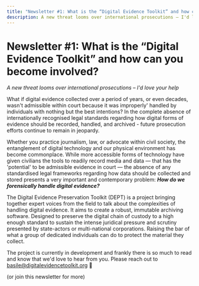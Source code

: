 ```yaml
---
title: "Newsletter #1: What is the “Digital Evidence Toolkit” and how can you become involved?"
description: A new threat looms over international prosecutions – I'd love your help
---
```


# Newsletter #1: What is the “Digital Evidence Toolkit” and how can you become involved?
_A new threat looms over international prosecutions – I'd love your help_


What if digital evidence collected over a period of years, or even decades, wasn't admissible within court because it was improperly' handled by individuals with nothing but the best intentions? In the complete absence of internationally recognised legal standards regarding how digital forms of evidence should be recorded, handled, and archived - future prosecution efforts continue to remain in jeopardy.

Whether you practice journalism, law, or advocate within civil society, the entanglement of digital technology and our physical environment has become commonplace. While more accessible forms of technology have given civilians the tools to readily record media and data — that has the 'potential' to be admissible evidence in court — the absence of any standardised legal frameworks regarding how data should be collected and stored presents a very important and contemporary problem: _**How do we forensically handle digital evidence?**_

The Digital Evidence Preservation Toolkit (DEPT) is a project bringing together expert voices from the field to talk about the complexities of handling digital evidence. It aims to create a robust, immutable archiving software. Designed to preserve the digital chain of custody to a high enough standard to sustain the intense juridical pressure and scrutiny presented by state-actors or multi-national corporations. Raising the bar of what a group of dedicated individuals can do to protect the material they collect.

The project is currently in development and frankly there is so much to read and know that we'd love to hear from you. Please reach out to basile@digitalevidencetoolkit.org 👋

(or join this newsletter for more)
